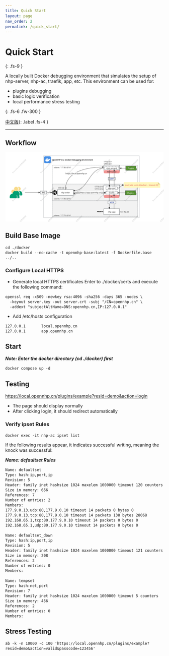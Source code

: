 ```yaml
---
title: Quick Start
layout: page
nav_order: 2
permalink: /quick_start/
---
```


# Quick Start
{: .fs-9 }

A locally built Docker debugging environment that simulates the setup of nhp-server, nhp-ac, traefik, app, etc. This environment can be used for:
- plugins debugging
- basic logic verification
- local performance stress testing

{: .fs-6 .fw-300 }

[中文版](/zh-cn/){: .label .fs-4 }

---

## Workflow

![](./images/infrastructure.png)

## Build Base Image

```shell
cd ./docker
docker build --no-cache -t opennhp-base:latest -f Dockerfile.base ../..
```

### Configure Local HTTPS

- Generate local HTTPS certificates
Enter to ./docker/certs and execute the following command:
```
openssl req -x509 -newkey rsa:4096 -sha256 -days 365 -nodes \
  -keyout server.key -out server.crt -subj "/CN=opennhp.cn" \
  -addext "subjectAltName=DNS:opennhp.cn,IP:127.0.0.1"
```

- Add /etc/hosts configuration

```
127.0.0.1       local.opennhp.cn
127.0.0.1       app.opennhp.cn
```


## Start
***Note: Enter the docker directory (cd ./docker) first***
```shell
docker compose up -d
```

## Testing
https://local.opennhp.cn/plugins/example?resid=demo&action=login

- The page should display normally
- After clicking login, it should redirect automatically

### Verify ipset Rules
```shell
docker exec -it nhp-ac ipset list
```
If the following results appear, it indicates successful writing, meaning the knock was successful:

***Name: defaultset Rules***

```shell
Name: defaultset
Type: hash:ip,port,ip
Revision: 5
Header: family inet hashsize 1024 maxelem 1000000 timeout 120 counters
Size in memory: 656
References: 7
Number of entries: 2
Members:
177.9.0.13,udp:80,177.9.0.10 timeout 14 packets 0 bytes 0
177.9.0.13,tcp:80,177.9.0.10 timeout 14 packets 138 bytes 28068
192.168.65.1,tcp:80,177.9.0.10 timeout 14 packets 0 bytes 0
192.168.65.1,udp:80,177.9.0.10 timeout 14 packets 0 bytes 0

Name: defaultset_down
Type: hash:ip,port,ip
Revision: 5
Header: family inet hashsize 1024 maxelem 1000000 timeout 121 counters
Size in memory: 208
References: 2
Number of entries: 0
Members:

Name: tempset
Type: hash:net,port
Revision: 7
Header: family inet hashsize 1024 maxelem 1000000 timeout 5 counters
Size in memory: 456
References: 2
Number of entries: 0
Members:
```

## Stress Testing

```shell
ab -k -n 10000 -c 100 'https://local.opennhp.cn/plugins/example?resid=demo&action=valid&passcode=123456'
```